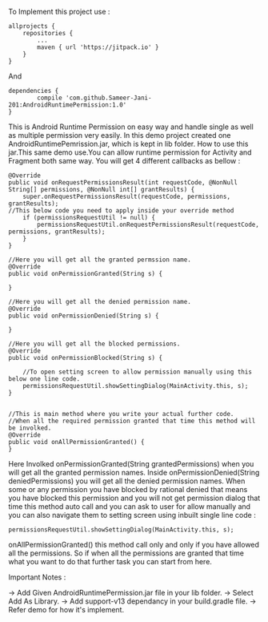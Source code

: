 To Implement this project use :

	allprojects {
		repositories {
			...
			maven { url 'https://jitpack.io' }
		}
	}

And

	dependencies {
	        compile 'com.github.Sameer-Jani-201:AndroidRuntimePermission:1.0'
	}


This is Android Runtime Permission on easy way and handle single as well as multiple permission very easily.
In this demo project created one AndroidRuntimePemrission.jar, which is kept in lib folder.
How to use this jar.This same demo use.You can allow runtime permission for Activity and Fragment both same way.
You will get 4 different callbacks as bellow :

    @Override
    public void onRequestPermissionsResult(int requestCode, @NonNull String[] permissions, @NonNull int[] grantResults) {
        super.onRequestPermissionsResult(requestCode, permissions, grantResults);
	//This below code you need to apply inside your override method
        if (permissionsRequestUtil != null) {
            permissionsRequestUtil.onRequestPermissionsResult(requestCode, permissions, grantResults);
        }
    }

    //Here you will get all the granted permssion name.
    @Override
    public void onPermissionGranted(String s) {

    }

    //Here you will get all the denied permission name.
    @Override
    public void onPermissionDenied(String s) {

    }

    //Here you will get all the blocked permissions.
    @Override
    public void onPermissionBlocked(String s) {

        //To open setting screen to allow permission manually using this below one line code.
        permissionsRequestUtil.showSettingDialog(MainActivity.this, s);
    }


    //This is main method where you write your actual further code.
    //When all the required permission granted that time this method will be involked.
    @Override
    public void onAllPermissionGranted() {
    }

Here Involked onPermissionGranted(String grantedPermissions) when you will get all the granted permission names.
Inside onPermissionDenied(String deniedPermissions) you will get all the denied permission names.
When some or any permission you have blocked by rational denied that means you have blocked this permission and you will not get permission dialog that time this method auto call and you can ask to user for allow manually and you can also navigate them to setting screen using inbuilt single line code :

	permissionsRequestUtil.showSettingDialog(MainActivity.this, s);


onAllPermissionGranted() this method call only and only if you have allowed all the permissions. So if when all the permissions are granted that time what you want to do that further task you can start from here.


Important Notes :

-> Add Given AndroidRuntimePermission.jar file in your lib folder.
-> Select Add As Library.
-> Add support-v13 dependancy in your build.gradle file.
-> Refer demo for how it's implement.
